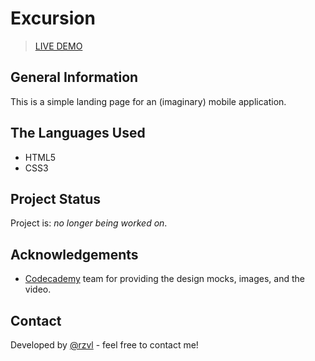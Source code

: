 # Excursion

> [LIVE DEMO](https://rzvl.github.io/excursion/)


## General Information

This is a simple landing page for an (imaginary) mobile application.


## The Languages Used

- HTML5
- CSS3


## Project Status

Project is: _no longer being worked on_.


## Acknowledgements

- [Codecademy](https://www.codecademy.com/) team for providing the design mocks,
images, and the video.


## Contact

Developed by [@rzvl](https://github.com/rzvl) - feel free to contact me!